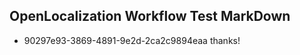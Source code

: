 ## OpenLocalization Workflow Test MarkDown
* 90297e93-3869-4891-9e2d-2ca2c9894eaa thanks!

<!--HONumber=Aug16_HO1-->


